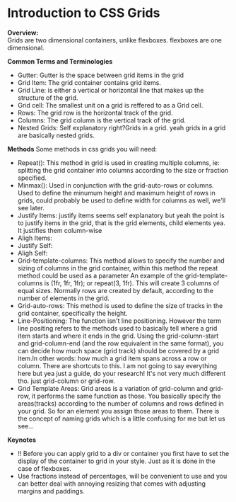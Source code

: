 <h1>Introduction to CSS Grids</h1>
 
 **Overview:**
 <br>
Grids are two dimensional containers, unlike flexboxes. flexboxes are one dimensional. 






 **Common Terms and Terminologies**
 - Gutter: Gutter is the space between grid items in the grid
 - Grid Item: The grid container contains grid items.
 - Grid Line: is either a vertical or horizontal line that makes up the structure of the grid.
 - Grid cell: The smallest unit on a grid is reffered to as a Grid cell.
 - Rows: The grid row is the horizontal track of the grid.
 - Columns: The grid column is the vertical track of the grid.
 - Nested Grids: Self explanatory right?Grids in a grid. yeah grids in a grid are basically nested grids. 

 **Methods**
 Some methods in css grids you will need:
 - Repeat(): This method in grid is used in creating multiple columns, ie: splitting the grid container into columns according to the size or fraction specified.
 - Minmax(): Used in conjunction with the grid-auto-rows or columns. Used to define the minumum height and maximum height of rows in grids, could probably be used to define width for columns as well, we'll see later.
 - Justify Items: justify items seems self explanatory but yeah the point is to justify items in the grid, that is the grid elements, child elements yea. It justifies them column-wise 
 - Aligh Items:
 - Justify Self:
 - Aligh Self:
 - Grid-template-columns: This method allows to specify the number and sizing of columns in the grid container, within this method the repeat method could be used as a parameter An example of the grid-template-columns is (1fr, 1fr, 1fr);
 or repeat(3, 1fr). This will create 3 columns of equal sizes. Normally rows are created by default, according to the number of elements in the grid.
 - Grid-auto-rows: This method is used to define the size of tracks in the grid container, specifically the height. 
 - Line-Positioning: The function isn't line positioning. However the term line positing refers to the methods used to basically tell where a grid item starts and where it ends in the grid. Using the grid-column-start and grid-column-end (and the row equivalent in the same format), you can decide how much space (grid track) should be covered by a grid item.In other words: how much a grid item spans across a row or column. There are shortcuts to this. I am not going to say everything here but yea just a guide, do your research! It's not very much different tho. just grid-column or grid-row.
 - Grid Template Areas: Grid areas is a variation of grid-column and grid-row, it performs the same function as those. You basically specify the areas(tracks) according to the number of columns and rows defined in your grid. So for an element you assign those areas to them. There is the concept of naming grids which is a little confusing for me but let us see...

 **Keynotes**
 - !! Before you can apply grid to a div or container you first have to set the display of the container to grid in your style. Just as it is done in the case of flexboxes.
 - Use fractions instead of percentages, will be convenient to use and you can better deal with annoying resizing that comes with adjusting margins and paddings.




